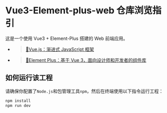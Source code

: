 # Vue3-Element-plus-web 仓库浏览指引
这是一个使用 Vue3 + Element-Plus 搭建的 Web 前端应用。
 - > [🍎Vue.js：渐进式 JavaScript 框架](https://cn.vuejs.org/)
 - >[🍏Element Plus：基于 Vue 3，面向设计师和开发者的组件库](https://element-plus.org/zh-CN/)

## 如何运行该工程
请确保你配置了`Node.js`和包管理工具`npm`，然后在终端使用以下指令运行工程：
```sh
npm install
npm run dev
```
